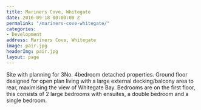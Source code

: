 ```yaml
---
title: Mariners Cove, Whitegate
date: 2016-09-18 00:00:00 Z
permalink: "/mariners-cove-whitegate/"
categories:
- Development
address: Mariners Cove, Whitegate
image: pair.jpg
headerImg: pair.jpg
layout: page
---
```


Site with planning for 3No. 4bedroom detached properties. Ground floor designed for open plan living with a large external decking/balcony area to rear, maximising the view of Whitegate Bay. Bedrooms are on the first floor, this consists of 2 large bedrooms with ensuites, a double bedroom and a single bedroom.
